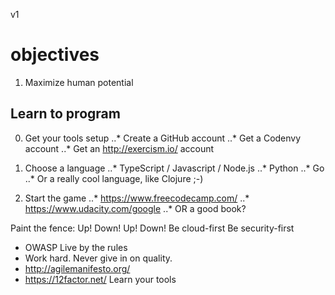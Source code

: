 v1

# objectives
1. Maximize human potential
## Learn to program
0. Get your tools setup
..* Create a GitHub account
..* Get a Codenvy account
..* Get an http://exercism.io/ account

1. Choose a language
..* TypeScript / Javascript / Node.js
..* Python
..* Go
..* Or a really cool language, like Clojure ;-)

2. Start the game
..* https://www.freecodecamp.com/
..* https://www.udacity.com/google
..* OR a good book?

Paint the fence: Up! Down! Up! Down!
Be cloud-first
Be security-first
- OWASP
Live by the rules
- Work hard. Never give in on quality.
- http://agilemanifesto.org/
- https://12factor.net/
Learn your tools